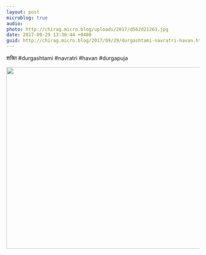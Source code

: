 ```yaml
---
layout: post
microblog: true
audio: 
photo: http://chirag.micro.blog/uploads/2017/d562d21263.jpg
date: 2017-09-29 13:30:44 +0400
guid: http://chirag.micro.blog/2017/09/29/durgashtami-navratri-havan.html
---
```

शक्ति #durgashtami #navratri #havan  #durgapuja

<img src="http://chirag.micro.blog/uploads/2017/d562d21263.jpg" width="600" height="473" />
